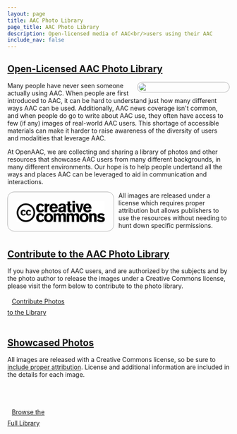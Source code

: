 ```yaml
---
layout: page
title: AAC Photo Library
page_title: AAC Photo Library
description: Open-licensed media of AAC<br/>users using their AAC
include_nav: false
---
```

<style>
  h2 {
    text-decoration: underline;
  }
  code {
    white-space: pre-line;
    display: block;
    padding: 15px 10px;
  }
  .previews .preview {
    float: left;
    width: 32%;
    min-width: 200px;
    height: 320px;
    margin-right: 15px;
    margin-bottom: 15px;
    border: 1px solid #888;
    border-radius: 10px;
    padding: 10px;
    box-shadow: 0px 0px 10px #888;
    position: relative;
  }
  .previews .preview .caption {
    width: 95%;
    white-space: nowrap; 
    overflow: hidden; 
    font-size: 14px; 
    color: #888; 
    font-style: italic;
    position: absolute;
    bottom: 5px;
  }
  .previews .preview img {
    width: 100%;
    max-height: 280px;
    object-fit: contain;
    object-position: center;
  }
  .big_preview img {
    max-width: 100%;
    border: 1px solid #888;
    padding: 10px;
    border-radius: 10px;
  }
  #photo_view .license_holder {
    font-style: italic;
  }
  #photo_view .errata {
    font-style: italic;
    font-size: 14px;
    color: #888;
    padding-left: 20px;
    line-height: 25px;
  }
  img.pic {
    border-radius: 15px;
    border: 1px solid #aaa;
    padding: 3px;
  }
  img.left {
    float: left; 
    margin: 0 10px 10px 0; 
    max-width: 40%
  }
  img.right {
    float: right; 
    margin: 0 0 10px 10px; 
    max-width: 40%
  }
</style>
<div id='index_view'>
  <h2>Open-Licensed AAC Photo Library</h2>
  <img src="https://drive.google.com/thumbnail?id=1FZmxCiBnwWQBcBMYdBrGOE1LR9-czeI4&sz=w1000" class='pic right' style='width: 400px;'/>
  <p>
  Many people have never seen someone actually using AAC. When people are first introduced to AAC, it can be hard to understand just how many different ways AAC can be used. Additionally, 
  AAC 
  news coverage isn't common, and when people do go to write about
  AAC use, they often have access to few (if any) images of
  real-world AAC users. This shortage of accessible materials
  can make it harder to raise awareness of the diversity of
  users and modalities that leverage AAC.
  </p>
  <p>
  At OpenAAC, we are collecting and sharing a library of photos
  and other resources that showcase AAC users from many different
  backgrounds, in many different environments. Our hope is to help people undertand all the ways and places AAC can be leveraged to aid in communication and interactions.
  </p>
  <a href="https://creativecommons.org/licenses/by/4.0/"><img src="/images/creative-commons.webp" class='pic left' style='width: 200px; padding: 20px;' /></a>
  <p>All images are
  released under a license which requires proper attribution but
  allows publishers to use the resources without needing to hunt
  down specific permissions.
  </p>
  <div style='clear: both;'></div>

  <h2>Contribute to the AAC Photo Library</h2>
  <p>If you have photos of AAC users, and are authorized by the
  subjects and by the photo author to release the images
  under a Creative Commons license, please visit the form
  below to contribute to the photo library.</p>

  <a href="https://docs.google.com/forms/d/e/1FAIpQLSdnYtH4xxME0L-05nNN68_JTErY3Ctx4x0mgTYG0WekGCUvHg/viewform?usp=sf_link" class="button fit special" style='height: 90px; line-height: 25px; padding: 20px 10px; max-width: 400px; margin: 0 auto;'>Contribute Photos<br/>to the Library</a>

  <div style='clear: left;'></div>


  <h2>Showcased Photos</h2>
  <p>
    All images are released with a Creative Commons license, so
    be sure to <a href="https://wiki.creativecommons.org/wiki/Recommended_practices_for_attribution">include proper attribution</a>. License and additional information are included
    in the details for each image.
  </p>
  <div id="highlighted_previews" class='previews'>
    <!--iframe src="{ id: "1ERN8dEQ6O2Mh6dEqSXmw2E5H0pnK7TFt/preview" style="width: 400px; height: 300px;" allow="autoplay"></iframe -->
    <a href="" class='preview template' style='display: none;'>
      <img src="" />
      <div class='caption'></div>
    </a>
  </div>
  <div style='clear: left; margin-bottom: 50px;'></div>

  <a href='#all' rel="https://drive.google.com/drive/folders/1SSUaSunErvwV7ZnWe1rqyyQMAK4s2ukD?usp=sharing" class="button fit special" style='height: 90px; line-height: 25px; padding: 20px 10px; max-width: 400px; margin: 0 auto;'>Browse the<br/>Full Library</a>
</div>
<div id='list_view' style='display: none;'>
  <div style='margin-top: -40px; margin-bottom: 40px; margin-left: -20px;'>
  <a href="#">&larr; Back to Photos</a>
  </div>
  <h2>Browse All Photos</h2>
  <div id="all_previews" class='previews'>
    <!--iframe src="{ id: "1ERN8dEQ6O2Mh6dEqSXmw2E5H0pnK7TFt/preview" style="width: 400px; height: 300px;" allow="autoplay"></iframe -->
  </div>
  <div style='clear: both; margin-bottom: 50px;'></div>
</div>
<div id='photo_view' style='display: none;'>
  <div style='margin-top: -40px; margin-bottom: 40px; margin-left: -20px;'>
  <a href="#all">&larr; Back to Image List</a>
  </div>
  <h2>AAC Photo</h2>
  <div class='caption'></div>
  <div class='license_holder'>
    <a href="" class='license'></a>
  </div>
  <div class='errata'></div>
  <a href="" class='big_preview'>
    <img src="" />
  </a>
</div>
<script>

  var previews = [
    {
      id: "1ERN8dEQ6O2Mh6dEqSXmw2E5H0pnK7TFt",
      highlight: true,
      caption: "Adam using AAC",
      author: "Scot Wahlquist",
      device: "iPad running CoughDrop"
    },
    { 
      id: "1miWl-eUL-1iuhDxFUbXRE2udgqRIQoy-",
      caption: "Adam using AAC",
      author: "Scot Wahlquist",
      device: "iPad running CoughDrop"
    },
    { 
      id: "1FZmxCiBnwWQBcBMYdBrGOE1LR9-czeI4", 
      caption: "Adam using AAC",
      author: "Scot Wahlquist",
      device: "iPad running CoughDrop"
    },
    { 
      id: "1vUr4x79w_806X4fAd10tTRO1mPA3drRr", 
      caption: "Adam using AAC",
      author: "Scot Wahlquist",
      device: "iPad running CoughDrop"
    },
    { 
      id: "1JMzuZA1EvTC3wuqrAt5c0ho5FaI2lZv_", 
      caption: "Adam using AAC",
      author: "Scot Wahlquist",
      device: "iPad running CoughDrop"
    },
    { 
      id: "1ERN8dEQ6O2Mh6dEqSXmw2E5H0pnK7TFt", 
      caption: "Adam using AAC",
      author: "Scot Wahlquist",
      device: "iPad running CoughDrop"
    },
    { 
      id: "11kSUOh3KW9oKMHzA5Bbai-X9t-glfNbu",
      caption: "Becca Playing Cards",
      author: "Brian Whitmer",
      device: "TD running CoughDrop",
      diagnosis: "Rett Syndrome",
    },
    {
      id: "1LvyvZW-MGLJ6vUCtbPOAP-5RKE_QsCM5",
      highlight: true,
      caption: "Becca Camping",
      author: "Brian Whitmer",
      device: "TD running CoughDrop",
      diagnosis: "Rett Syndrome",
    },
    { 
      id: "1tP327HlFIgEYYZ4z1o5nIAsVz0iB4ya2", 
      caption: "Becca at the Museum",
      author: "Brian Whitmer",
      device: "TD running CoughDrop",
      diagnosis: "Rett Syndrome",
    },
    { 
      id: "1vYzzhxprDcgd001_ZoygRbhIRXqU_sHL", 
      caption: "Becca and Family Caroling",
      author: "Brian Whitmer",
      device: "TD running CoughDrop",
      diagnosis: "Rett Syndrome",
    },
    { 
      id: "1PY7co25HL1B3xS1ID8lhFsLgzFijqp2g", 
      caption: "Becca and Friends Solving a Puzzle",
      author: "Brian Whitmer",
      device: "TD running CoughDrop",
      diagnosis: "Rett Syndrome",
    },
    { 
      id: "16xPdj4EvdNOEle2UY3JMVMgyolEFkX99", 
      caption: "Becca at Kickball Game",
      author: "Brian Whitmer",
      device: "TD running CoughDrop",
      diagnosis: "Rett Syndrome",
    },
    { 
      id: "1c82Bn62YANoURuaZpuVA9PGKqo0Hf9YC", 
      license: "public domain",
      license_url: "https://creativecommons.org/public-domain/pdm/",
      author: "UK Human Development Institute",
      caption: "A young child wearing a blue shirt sits in bean-bag chair with an AAC device while hugging a service dog",
      device: "iPad",
    },
    { 
      id: "1QF81tRu1agZ6KlB0s9THdMHj2v7gAwB-", 
      license: "public domain",
      license_url: "https://creativecommons.org/public-domain/pdm/",
      author: "UK Human Development Institute",
      caption: "A young child wearing a blue shirt sits in bean-bag chair with an AAC device while hugging a service dog",
      device: "iPad",
    },
    {
      id: "1Lp2CnYPNc04PYKQAdPuVzVGDeHLXxbVN",
      highlight: true,
      license: "public domain",
      license_url: "https://creativecommons.org/public-domain/pdm/",
      author: "UK Human Development Institute",
      caption: "A young child wearing a blue shirt sits in bean-bag chair with an AAC device while hugging a service dog",
      device: "iPad",
    },
    { 
      id: "1FRZWJePyitY4k0wtMAfKXmZngKXN3VCu", 
      license: "public domain",
      license_url: "https://creativecommons.org/public-domain/pdm/",
      author: "UK Human Development Institute",
      caption: "An adult advisor wearing glasses and a black top and a student in a wheelchair wearing a blue garment, communicate using an AAC device in an office setting",
      device: "Tobii-Dynavox i-Series",
    },
    { 
      id: "1e_gJagT4RUntwSSOAgg2qNw_MUJ3zWL0", 
      license: "public domain",
      license_url: "https://creativecommons.org/public-domain/pdm/",
      author: "UK Human Development Institute",
      caption: "An adult advisor wearing glasses and a black top and a student in a wheelchair wearing a blue garment, communicate using an AAC device in an office setting",
      device: "Tobii-Dynavox i-Series",
    },
    {
      id: "1ZmsRUUBd2tYa_UWQ137846o5g7f0pGE3",
      highlight: true,
      license: "public domain",
      license_url: "https://creativecommons.org/public-domain/pdm/",
      author: "UK Human Development Institute",
      caption: "student in red sweater shows notebook to an adult person in blue shirt using wheelchair with AAC device",
      device: "Tobii-Dynavox i-Series",
    },
    { 
      id: "1f-dyGzapO6ZqbLHMbN0VBABnjZ49ZRkI", 
      license: "public domain",
      license_url: "https://creativecommons.org/public-domain/pdm/",
      author: "UK Human Development Institute",
      caption: "student in red sweater shows notebook to an adult person in blue shirt using wheelchair with AAC device",
      device: "Tobii-Dynavox i-Series",
    },
    { 
      id: "1-jolIRn0YvJMDNuDfHVzowYnQjWf2pcq", 
      license: "public domain",
      license_url: "https://creativecommons.org/public-domain/pdm/",
      author: "UK Human Development Institute",
      caption: "adult person in blue shirt using wheelchair with AAC device in a general study area on a school campus with chairs and tables",
      device: "Tobii-Dynavox i-Series",
    },
    {
      id: "1_3v6uVkQCZDPzoq-me9BpDIOd17JA9lJ",
      highlight: true,
      license: "public domain",
      license_url: "https://creativecommons.org/public-domain/pdm/",
      author: "UK Human Development Institute",
      caption: "young adult in green jacket talks with student in blue shirt using AAC device and smiles",
      device: "Tobii-Dynavox i-Series",
    },
    { 
      id: "14ze7hp6Nn65HHmgRhD9qsYr6w2PWCjH9", 
      license: "public domain",
      license_url: "https://creativecommons.org/public-domain/pdm/",
      author: "UK Human Development Institute",
      caption: "young adult in blue sweater talks with young adult in green jacket using AAC communication device",
      device: "Tobii-Dynavox i-Series",
    },
    { 
      id: "1riZ2RJAU-m29__ewEjoo01N9mfv2xcGB", 
      license: "public domain",
      license_url: "https://creativecommons.org/public-domain/pdm/",
      author: "UK Human Development Institute",
      caption: "young adult in green jacket talks with student in blue shirt using AAC device and smiles",
      device: "Tobii-Dynavox i-Series",
    },
    { 
      id: "1aTZUA7My3zEAsQ6mkCe-iSwRspyW9Ac_", 
      license: "public domain",
      license_url: "https://creativecommons.org/public-domain/pdm/",
      author: "UK Human Development Institute",
      caption: "An adult advisor wearing glasses and a black top and a student in a wheelchair wearing a blue garment, communicate using an AAC device in an office setting",
      device: "Tobii-Dynavox i-Series",
    },
    {
      id: "1rZavRf9YlSF4sXoT6zssyIroEmEay26z",
      highlight: true,
      caption: "Adam using AAC",
      author: "Scot Wahlquist",
      device: "iPad running CoughDrop"
    },
  ];
  // { id: "1_3v6uVkQCZDPzoq-me9BpDIOd17JA9lJ" },

  var template = document.querySelector('.previews .template');
  previews.forEach(function(preview) {
    var obj = template.cloneNode(true);
    obj.classList.remove('template');

    obj.setAttribute('rel', "https://drive.google.com/file/d/" + preview.id + "/view?usp=sharing");
    obj.setAttribute('href', "#id:" + preview.id);
    obj.querySelector('img').setAttribute('src', "https://drive.google.com/thumbnail?id=" + preview.id + "&sz=w500");
    var caption = "CC-By ";
    if(preview.license) {
      caption = preview.license + " ";
    }
    if(preview.caption) {
      caption = caption + " -  " + preview.caption;
    }
    obj.querySelector('.caption').innerText = caption;
    obj.style.display = 'block';
    document.getElementById('all_previews').appendChild(obj);
    if(preview.highlight) {
      obj = obj.cloneNode(true);
      document.getElementById('highlighted_previews').appendChild(obj);
    }
  });

  var state_changed = function() {
    var hash = location.hash;
    var id = hash && hash.substring(4);
    var preview = null;
    if(id && hash.match(/^#id:/)) {
      var preview = previews.find(function(p) { return p.id == id; });
    }
    document.head.querySelectorAll('script.credit').forEach(function(elem) {
      elem.parentNode.removeChild(elem);
    })
    if(hash == '#all') {
      document.getElementById('index_view').style.display = 'none';
      document.getElementById('list_view').style.display = 'block';
      document.getElementById('photo_view').style.display = 'none';
    } else if(preview) {
      document.getElementById('index_view').style.display = 'none';
      document.getElementById('list_view').style.display = 'none';
      document.getElementById('photo_view').style.display = 'block';
      var view = document.getElementById('photo_view');
      var img_url = "https://drive.google.com/thumbnail?id=" + preview.id + "&sz=w2000";
      view.querySelector('img').setAttribute('src', img_url);
      view.querySelector('a.big_preview').setAttribute('href', "https://drive.google.com/file/d/" + preview.id + "/view?usp=sharing");
      view.querySelector('.caption').innerText = preview.caption || "";
      var license = "CC-By";
      var license_url = "https://creativecommons.org/licenses/by/4.0/";
      if(preview.license) {
        license = preview.license;
        license_url = preview.license_url;
      }
      view.querySelector('.license').innerText = license + " " + (preview.author || "");
      view.querySelector('.license').setAttribute('href', license_url || "")
      var errata = "";
      if(preview.device) {
        errata = "AAC: " + preview.device;
      }
      if(preview.diagnosis) {
        errata = errata + "\nDiagnosis: " + preview.diagnosis;
      }
      view.querySelector('.errata').innerText = errata;
      var script = document.createElement('script');
      script.classList.add('credit');
      script.setAttribute('type', 'application/ld+json')
      var json = {};
      json['@context'] = "https://schema.org/";
      json['@type'] = "ImageObject";
      json['contentUrl'] = img_url;
      if(license_url) {
        json['license'] = license_url;
      }
      json['creditText'] = "OpenAAC AAC Photo Library - " + (preview.caption || "") + " - " + (preview.device || "");
      json['creator'] = {"@type": "Person", "name": preview.author};
      json['copyrightNotice'] = preview.author;
      script.innerText = JSON.stringify(json);
      document.head.appendChild(script);
    } else {
      document.getElementById('index_view').style.display = 'block';
      document.getElementById('list_view').style.display = 'none';
      document.getElementById('photo_view').style.display = 'none';
    }
    var rect = document.querySelector('.inner').getBoundingClientRect();
    window.scrollTo(0, window.scrollY + rect.top - 70);
  };
  window.addEventListener('hashchange', function(e) {
    state_changed();
  });
  document.addEventListener('popstate', function(e) {
    state_changed();
  });
  state_changed();
</script>